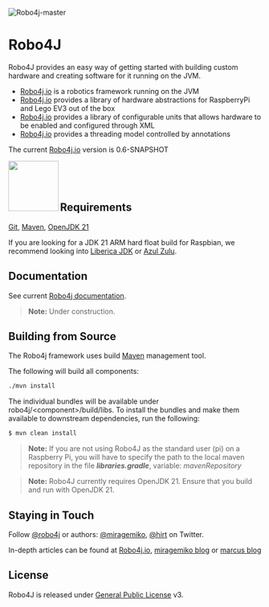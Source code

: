 ![Robo4j-master](https://github.com/Robo4j/robo4j/actions/workflows/robo4j-verification.yml/badge.svg?branch=master)

# Robo4J
Robo4J provides an easy way of getting started with building custom hardware and creating software for it running on the JVM.

* [Robo4j.io][] is a robotics framework running on the JVM
* [Robo4j.io][] provides a library of hardware abstractions for RaspberryPi and Lego EV3 out of the box
* [Robo4j.io][] provides a library of configurable units that allows hardware to be enabled and configured through XML
* [Robo4j.io][] provides a threading model controlled by annotations

The current [Robo4j.io][] version is 0.6-SNAPSHOT

<a href="https://foojay.io/today/works-with-openjdk"><img align="left" src="https://github.com/foojayio/badges/raw/main/works_with_openjdk/Works-with-OpenJDK.png" width="100"></a>
<br><br><br>

## Requirements
[Git][], [Maven][], [OpenJDK 21][]

If you are looking for a JDK 21 ARM hard float build for Raspbian, we recommend looking into [Liberica JDK][] or [Azul Zulu][].

## Documentation
See current [Robo4j documentation][].
> **Note:** Under construction.

## Building from Source
The Robo4j framework uses build [Maven][] management tool.

The following will build all components:

```bash
./mvn install
```
The individual bundles will be available under robo4j/&lt;component&gt;/build/libs.
To install the bundles and make them available to downstream dependencies, run the following:

```bash
$ mvn clean install
```

> **Note:** If you are not using Robo4J as the standard user (pi) on a Raspberry Pi, you will have to specify the path to the local maven repository in the file _**libraries.gradle**_, variable: _mavenRepository_

> **Note:** Robo4J currently requires OpenJDK 21. Ensure that you build and run with OpenJDK 21.

## Staying in Touch
Follow [@robo4j][] or authors: [@miragemiko][], [@hirt][] on Twitter. 

In-depth articles can be found at [Robo4j.io][], [miragemiko blog][] or [marcus blog][]

## License
Robo4J is released under [General Public License][] v3.

[Robo4j.io]: https://www.robo4j.io
[miragemiko blog]: https://www.miroslavkopecky.com
[marcus blog]: https://hirt.se/blog/
[General Public License]: https://www.gnu.org/licenses/gpl-3.0-standalone.html
[@robo4j]: https://twitter.com/robo4j
[@miragemiko]: https://twitter.com/miragemiko
[@hirt]: https://twitter.com/hirt
[Maven]: https://maven.apache.org/
[OpenJDK 21]: https://openjdk.java.net/projects/jdk/21/
[Git]: https://git-scm.com/
[Robo4j documentation]: https://www.robo4j.io/p/documentation.html
[Liberica JDK]: https://www.bell-sw.com/java.html
[Azul Zulu]: https://www.azul.com/downloads/?package=jdk#zulu
